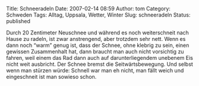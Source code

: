 Title: Schneeradeln
Date: 2007-02-14 08:59
Author: tom
Category: Schweden
Tags: Alltag, Uppsala, Wetter, Winter
Slug: schneeradeln
Status: published

Durch 20 Zentimeter Neuschnee und während es noch weiterschneit nach
Hause zu radeln, ist zwar anstrengend, aber trotzdem sehr nett. Wenn es
dann noch “warm” genug ist, dass der Schnee, ohne klebrig zu sein, einen
gewissen Zusammenhalt hat, dann braucht man auch nicht vorsichtig zu
fahren, weil einem das Rad dann auch auf darunterliegendem unebenem Eis
nicht weit ausbricht. Der Schnee bremst die Seitwärtsbewegung. Und
selbst wenn man stürzen würde: Schnell war man eh nicht, man fällt weich
und eingeschneit ist man sowieso schon.

